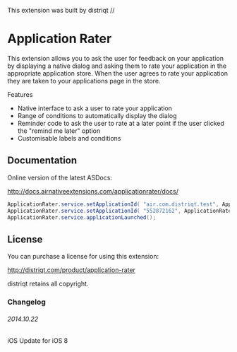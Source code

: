 


This extension was built by distriqt // 

# Application Rater

This extension allows you to ask the user for feedback on your application by displaying a native dialog and asking them to rate your application in the appropriate application store. When the user agrees to rate your application they are taken to your applications page in the store.


Features

- Native interface to ask a user to rate your application
- Range of conditions to automatically display the dialog
- Reminder code to ask the user to rate at a later point if the user clicked the "remind me later" option
- Customisable labels and conditions


## Documentation

Online version of the latest ASDocs:

http://docs.airnativeextensions.com/applicationrater/docs/

```actionscript
ApplicationRater.service.setApplicationId( "air.com.distriqt.test", ApplicationRater.IMPLEMENTATION_ANDROID );
ApplicationRater.service.setApplicationId( "552872162", ApplicationRater.IMPLEMENTATION_IOS );
ApplicationRater.service.applicationLaunched();
```


## License

You can purchase a license for using this extension:

http://distriqt.com/product/application-rater

distriqt retains all copyright.


### Changelog

###### 2014.10.22
iOS Update for iOS 8

